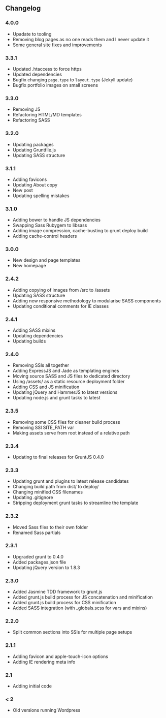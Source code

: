 Changelog
---------------------

### 4.0.0
- Upadate to tooling
- Removing blog pages as no one reads them and I never update it
- Some general site fixes and improvements

### 3.3.1
- Updated .htaccess to force https
- Updated dependencies
- Bugfix changing `page.type` to `layout.type` (Jekyll update)
- Bugfix portfolio images on small screens

### 3.3.0
- Removing JS
- Refactoring HTML/MD templates
- Refactoring SASS

### 3.2.0
- Updating packages
- Updating Gruntfile.js
- Updating SASS structure

### 3.1.1
- Adding favicons
- Updating About copy
- New post
- Updating spelling mistakes

### 3.1.0
- Adding bower to handle JS dependencies
- Swapping Sass Rubygem to libsass
- Adding image compression, cache-busting to grunt deploy build
- Adding cache-control headers

### 3.0.0
- New design and page templates
- New homepage

### 2.4.2
- Adding copying of images from /src to /assets
- Updating SASS structure
- Adding new responsive methodology to modularise SASS components
- Updating conditional comments for IE classes

### 2.4.1
- Adding SASS mixins
- Updating dependencies
- Updating builds

### 2.4.0
- Removing SSIs all together
- Adding ExpressJS and Jade as templating engines
- Moving source SASS and JS files to dedicated directory
- Using /assets/ as a static resource deployment folder
- Adding CSS and JS minification
- Updating jQuery and HammerJS to latest versions
- Updating node.js and grunt tasks to latest

### 2.3.5
- Removing some CSS files for cleaner build process
- Removing SSI SITE_PATH var
- Making assets serve from root instead of a relative path

### 2.3.4
- Updating to final releases for GruntJS 0.4.0

### 2.3.3
- Updating grunt and plugins to latest release candidates
- Changing build path from dist/ to deploy/
- Changing minified CSS filenames
- Updating .gitignore
- Stripping deployment grunt tasks to streamline the template

### 2.3.2
- Moved Sass files to their own folder
- Renamed Sass partials

### 2.3.1
- Upgraded grunt to 0.4.0
- Added packages.json file
- Updating jQuery version to 1.8.3

### 2.3.0
- Added Jasmine TDD framework to grunt.js
- Added grunt.js build process for JS concatenation and minification
- Added grunt.js build process for CSS minification
- Added SASS integration (with _globals.scss for vars and mixins)

### 2.2.0
- Split common sections into SSIs for multiple page setups

### 2.1.1
- Adding favicon and apple-touch-icon options
- Adding IE rendering meta info

### 2.1
- Adding initial code

### < 2
- Old versions running Wordpress
